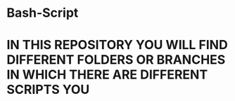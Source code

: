 # Bash-Script

# IN THIS REPOSITORY YOU WILL FIND DIFFERENT FOLDERS OR BRANCHES IN WHICH THERE ARE DIFFERENT SCRIPTS YOU
